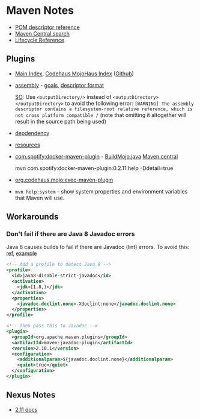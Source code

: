 # Maven Notes

* [POM descriptor reference](http://maven.apache.org/ref/3-LATEST/maven-model/maven.html)
* [Maven Central search](http://search.maven.org/)
* [Lifecycle Reference](https://maven.apache.org/guides/introduction/introduction-to-the-lifecycle.html#Lifecycle_Reference)

## Plugins

* [Main Index](http://maven.apache.org/plugins/index.html),
  [Codehaus MojoHaus Index](http://www.mojohaus.org/plugins.html)
  ([Github](https://github.com/mojohaus))
* [assembly](http://maven.apache.org/plugins/maven-assembly-plugin/) -
  [goals](http://maven.apache.org/plugins/maven-assembly-plugin/plugin-info.html),
  [descriptor format](http://maven.apache.org/plugins/maven-assembly-plugin/assembly.html)
  
	[SO](http://stackoverflow.com/a/28506199/125246): Use `<outputDirectory/>` instead of
	`<outputDirectory></outputDirectory>` to avoid the following error:
	`[WARNING] The assembly descriptor contains a filesystem-root relative reference,
	which is not cross platform compatible /` (note that omitting it altogether will result in the source path
	being used)
	
* [depdendency](http://maven.apache.org/plugins/maven-dependency-plugin/)
* [resources](http://maven.apache.org/plugins/maven-resources-plugin/)
* [com.spotify:docker-maven-plugin](https://github.com/spotify/docker-maven-plugin) -
  [BuildMojo.java](https://github.com/spotify/docker-maven-plugin/blob/master/src/main/java/com/spotify/docker/BuildMojo.java)
  [Maven central](http://search.maven.org/#search%7Cgav%7C1%7Cg%3A%22com.spotify%22%20AND%20a%3A%22docker-maven-plugin%22)

    mvn com.spotify:docker-maven-plugin:0.2.11:help -Ddetail=true

* [org.codehaus.mojo:exec-maven-plugin](http://www.mojohaus.org/exec-maven-plugin/)
* `mvn help:system` - show system properties and environment variables that Maven will use.

## Workarounds

### Don't fail if there are Java 8 Javadoc errors

Java 8 causes builds to fail if there are Javadoc (lint) errors.  To avoid this:
[ref](http://blog.joda.org/2014/02/turning-off-doclint-in-jdk-8-javadoc.html),
[example](https://github.com/dropwizard/dropwizard/blob/master/pom.xml)

```xml
<!-- Add a profile to detect Java 8 -->
<profile>
  <id>java8-disable-strict-javadoc</id>
  <activation>
    <jdk>[1.8,)</jdk>
  </activation>
  <properties>
    <javadoc.doclint.none>-Xdoclint:none</javadoc.doclint.none>
  </properties>
</profile>

<!-- Then pass this to Javadoc -->
<plugin>
  <groupId>org.apache.maven.plugins</groupId>
  <artifactId>maven-javadoc-plugin</artifactId>
  <version>2.10.1</version>
  <configuration>
    <additionalparam>${javadoc.doclint.none}</additionalparam>
    <quiet>true</quiet>
  </configuration>
</plugin>
```


## Nexus Notes

* [2.11 docs](http://books.sonatype.com/nexus-book/2.11/reference/index.html)

